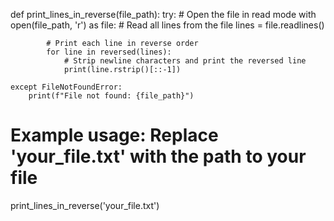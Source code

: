 def print_lines_in_reverse(file_path):
    try:
        # Open the file in read mode
        with open(file_path, 'r') as file:
            # Read all lines from the file
            lines = file.readlines()

            # Print each line in reverse order
            for line in reversed(lines):
                # Strip newline characters and print the reversed line
                print(line.rstrip()[::-1])

    except FileNotFoundError:
        print(f"File not found: {file_path}")

# Example usage: Replace 'your_file.txt' with the path to your file
print_lines_in_reverse('your_file.txt')
